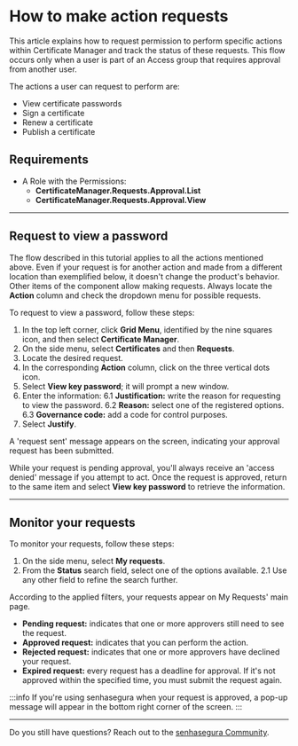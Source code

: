 # How to make action requests

This article explains how to request permission to perform specific actions within Certificate Manager and track the status of these requests. This flow occurs only when a user is part of an Access group that requires approval from another user.

The actions a user can request to perform are:

* View certificate passwords
* Sign a certificate
* Renew a certificate
* Publish a certificate

## Requirements

* A Role with the Permissions:
    * **CertificateManager.Requests.Approval.List**
    * **CertificateManager.Requests.Approval.View** 

* * *
## Request to view a password

The flow described in this tutorial applies to all the actions mentioned above. Even if your request is for another action and made from a different location than exemplified below, it doesn't change the product's behavior. Other items of the component allow making requests. Always locate the **Action** column and check the dropdown menu for possible requests.

To request to view a password, follow these steps:

1. In the top left corner, click **Grid Menu**, identified by the nine squares icon, and then select **Certificate Manager**.
2. On the side menu, select **Certificates** and then **Requests**.
3. Locate the desired request.
4. In the corresponding **Action** column, click on the three vertical dots icon.
5. Select **View key password**; it will prompt a new window.
6. Enter the information:
    6.1 **Justification:** write the reason for requesting to view the password.
    6.2 **Reason:** select one of the registered options.
    6.3 **Governance code:** add a code for control purposes.
7. Select **Justify**.

A 'request sent' message appears on the screen, indicating your approval request has been submitted.

While your request is pending approval, you'll always receive an 'access denied' message if you attempt to act. Once the request is approved, return to the same item and select **View key password** to retrieve the information.
***
## Monitor your requests

To monitor your requests, follow these steps:

1. On the side menu, select **My requests**.
2. From the **Status** search field, select one of the options available.
    2.1 Use any other field to refine the search further.

According to the applied filters, your requests appear on My Requests' main page.
* **Pending request:** indicates that one or more approvers still need to see the request.
* **Approved request:** indicates that you can perform the action.
* **Rejected request:** indicates that one or more approvers have declined your request.
* **Expired request:** every request has a deadline for approval. If it's not approved within the specified time, you must submit the request again.

 :::info
If you're using senhasegura when your request is approved, a pop-up message will appear in the bottom right corner of the screen.
:::
***
Do you still have questions? Reach out to the [senhasegura Community](https://community.senhasegura.io/).